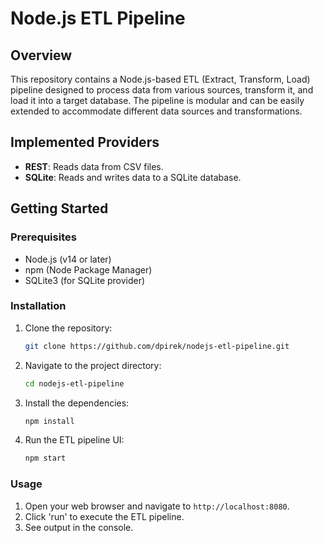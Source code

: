 # Node.js ETL Pipeline

## Overview

This repository contains a Node.js-based ETL (Extract, Transform, Load) pipeline designed to process data from various sources, transform it, and load it into a target database. The pipeline is modular and can be easily extended to accommodate different data sources and transformations.

## Implemented Providers
- **REST**: Reads data from CSV files.
- **SQLite**: Reads and writes data to a SQLite database.

## Getting Started
### Prerequisites
- Node.js (v14 or later)
- npm (Node Package Manager)
- SQLite3 (for SQLite provider)
### Installation
1. Clone the repository:
   ```bash
   git clone https://github.com/dpirek/nodejs-etl-pipeline.git
   ```

2. Navigate to the project directory:
   ```bash
   cd nodejs-etl-pipeline
   ```

3. Install the dependencies:
   ```bash
   npm install
   ```
4. Run the ETL pipeline UI:
   ```bash
   npm start
   ```

### Usage
1. Open your web browser and navigate to `http://localhost:8080`.
2. Click 'run' to execute the ETL pipeline.
3. See output in the console.

